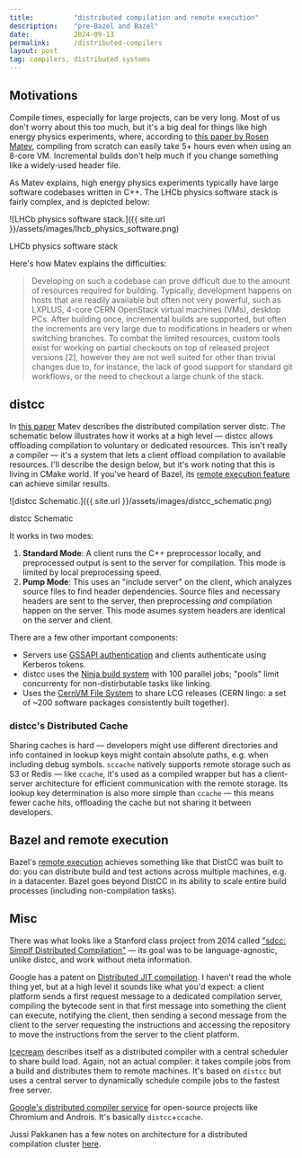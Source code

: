 ```yaml
---
title:          "distributed compilation and remote execution"
description:    "pre-Bazel and Bazel"
date:           2024-09-13
permalink:      /distributed-compilers
layout: post
tag: compilers, distributed systems
---
```

## Motivations
Compile times, especially for large projects, can be very long. Most of us don't worry about this too much, but it's a big deal for things like high energy physics experiments, where, according to [this paper by Rosen Matev](https://www.epj-conferences.org/articles/epjconf/abs/2020/21/epjconf_chep2020_05001/epjconf_chep2020_05001.html), compiling from scratch can easily take 5+ hours even when using an 8-core VM. Incremental builds don't help much if you change something like a widely-used header file. 

As Matev explains, high energy physics experiments typically have large software codebases written in C++. The LHCb physics software stack is fairly complex, and is depicted below:

![LHCb physics software stack.]({{ site.url }}/assets/images/lhcb_physics_software.png)
<p class="pic">LHCb physics software stack</p> 

Here's how Matev explains the difficulties:
> Developing on such a codebase can prove difficult due to the amount of resources required for building. Typically, development happens on hosts that are readily available but often not very powerful, such as LXPLUS, 4-core CERN OpenStack virtual machines (VMs), desktop PCs. After building once, incremental builds are supported, but often the increments are very large due to modifications in headers or when switching branches. To combat the limited resources, custom tools exist for working on partial checkouts on top of released project versions [2], however they are not well suited for other than trivial changes due to, for instance, the lack of good support for standard git workflows, or the need to checkout a large chunk of the stack.

## distcc
In [this paper](https://cds.cern.ch/record/2757342/files/10.1051_epjconf_202024505001.pdf) Matev describes the distributed compilation server distc. The schematic below illustrates how it works at a high level — distcc allows offloading compilation to voluntary or dedicated resources. This isn't really a compiler — it's a system that lets a client offload compilation to available resources. I'll describe the design below, but it's work noting that this is living in CMake world. If you've heard of Bazel, its [remote execution feature](https://bazel.build/remote/rbe) can achieve similar results. 

![distcc Schematic.]({{ site.url }}/assets/images/distcc_schematic.png)
<p class="pic">distcc Schematic</p>

It works in two modes:
1. __Standard Mode__: A client runs the C++ preprocessor locally, and preprocessed output is sent to the server for compilation. This mode is limited by local preprocessing speed. 
2. __Pump Mode__: This uses an "include server" on the client, which analyzes source files to find header dependencies. Source files and necessary headers are sent to the server, then preprocessing _and_ compilation happen on the server. This mode asumes system headers are identical on the server and client. 

There are a few other important components:
- Servers use [GSSAPI authentication](https://www.microfocus.com/documentation/rsit-server-client-unix/8-4-0/unix-guide/index.html?page=/documentation/rsit-server-client-unix/8-4-0/unix-guide/gssapi_auth_ov.html) and clients authenticate using Kerberos tokens. 
- distcc uses the [Ninja build system](https://ninja-build.org/) with 100 parallel jobs; "pools" limit concurrenty for non-distirbutable tasks like linking. 
- Uses the [CernVM File System](https://swan.docs.cern.ch/intro/cvmfs/#:~:text=An%20LCG%20Release%20is%20a,software%20environment%20is%20configured%20accordingly.) to share LCG releases (CERN lingo: a set of ~200 software packages consistently built together). 

### distcc's Distributed Cache
Sharing caches is hard — developers might use different directories and info contained in lookup keys might contain absolute paths, e.g. when including debug symbols. `sccache` natively supports remote storage such as S3 or Redis — like `ccache`, it's used as a compiled wrapper but has a client-server architecture for efficient communication with the remote storage. Its lookup key determination is also more simple than `ccache` — this means fewer cache hits, offloading the cache but not sharing it between developers. 

## Bazel and remote execution
Bazel's [remote execution](https://bazel.build/remote/rbe) achieves something like that DistCC was built to do: you can distribute build and test actions across multiple machines, e.g. in a datacenter. Bazel goes beyond DistCC in its ability to scale entire build processes (including non-compilation tasks). 

## Misc
There was what looks like a Stanford class project from 2014 called ["sdcc: Simplf Distributed Compilation"](https://www.scs.stanford.edu/14au-cs244b/labs/projects/sdcc.pdf) — its goal was to be language-agnostic, unlike distcc, and work without meta information. 

Google has a patent on [Distributed JIT compilation](https://patents.google.com/patent/US20100115501). I haven't read the whole thing yet, but at a high level it sounds like what you'd expect: a client platform sends a first request message to a dedicated compilation server, compiling the bytecode sent in that first message into something the client can execute, notifying the client, then sending a second message from the client to the server requesting the instructions and accessing the repository to move the instructions from the server to the client platform. 

[Icecream](https://github.com/icecc/icecream) describes itself as a distributed compiler with a central scheduler to share build load. Again, not an actual compiler: it takes compile jobs from a build and distributes them to remote machines. It's based on `distcc` but uses a central server to dynamically schedule compile jobs to the fastest free server. 

[Google's distributed compiler service](https://chromium.googlesource.com/infra/goma/client/+/6bae3f8023bfb7b861b2c0b1e12aa0be55f0f829/README.md) for open-source projects like Chromium and Androis. It's basically `distcc`+`ccache`. 

Jussi Pakkanen has a few notes on architecture for a distributed compilation cluster [here](https://nibblestew.blogspot.com/2018/08/implementing-distributed-compilation.html). 

